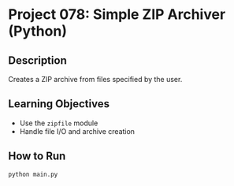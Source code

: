 # Project 078: Simple ZIP Archiver (Python)

## Description
Creates a ZIP archive from files specified by the user.

## Learning Objectives
- Use the `zipfile` module
- Handle file I/O and archive creation

## How to Run
```
python main.py
```
